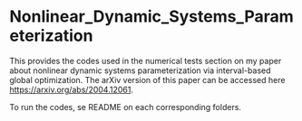 # Nonlinear_Dynamic_Systems_Parameterization
This provides the codes used in the numerical tests section on my paper about nonlinear dynamic systems parameterization via interval-based global optimization. The arXiv version of this paper can be accessed here https://arxiv.org/abs/2004.12061.

To run the codes, se README on each corresponding folders.
